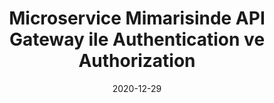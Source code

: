 ---
title: 'Microservice Mimarisinde API Gateway ile Authentication ve Authorization'
cover: ./image.png
link: https://gokhana.medium.com/microservice-mimarisinde-api-gateway-ile-authentication-ve-autorization-e8ede0552f6c
date: 2020-12-29
description: 'Microservice mimarisini düşündüğümüzde çözülmesi gereken en önemli problemlerden biri güvenliktir. Authentication ve Authorization ise güvenliğin en önemli noktalarını oluşturmaktadır...'
tags: ['microservice','medium']
---
